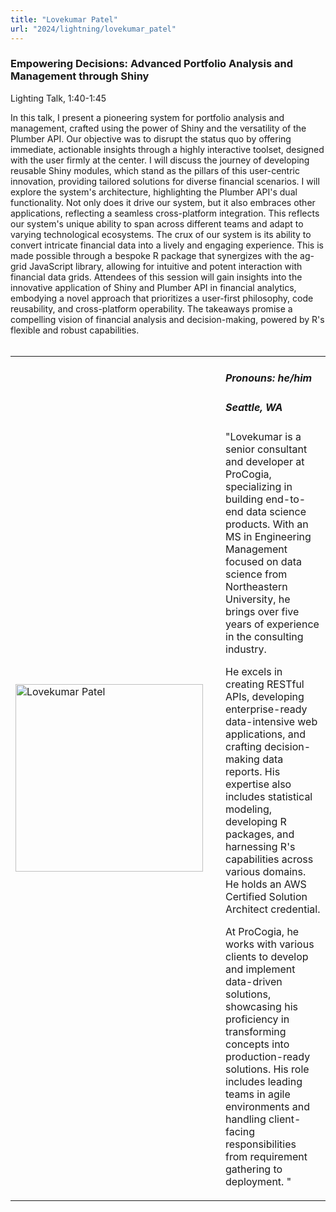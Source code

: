 ```yaml
---
title: "Lovekumar Patel"
url: "2024/lightning/lovekumar_patel"
---
```


### Empowering Decisions: Advanced Portfolio Analysis and Management through Shiny
Lighting Talk, 1:40-1:45

In this talk, I present a pioneering system for portfolio analysis and management, crafted using the power of Shiny and the versatility of the Plumber API. Our objective was to disrupt the status quo by offering immediate, actionable insights through a highly interactive toolset, designed with the user firmly at the center. I will discuss the journey of developing reusable Shiny modules, which stand as the pillars of this user-centric innovation, providing tailored solutions for diverse financial scenarios. I will explore the system's architecture, highlighting the Plumber API's dual functionality. Not only does it drive our system, but it also embraces other applications, reflecting a seamless cross-platform integration. This reflects our system's unique ability to span across different teams and adapt to varying technological ecosystems. The crux of our system is its ability to convert intricate financial data into a lively and engaging experience. This is made possible through a bespoke R package that synergizes with the ag-grid JavaScript library, allowing for intuitive and potent interaction with financial data grids. Attendees of this session will gain insights into the innovative application of Shiny and Plumber API in financial analytics, embodying a novel approach that prioritizes a user-first philosophy, code reusability, and cross-platform operability. The takeaways promise a compelling vision of financial analysis and decision-making, powered by R's flexible and robust capabilities.
<br><br>

<table>
  <tr><td><img width="300px" style="float: left; padding: 0px 20px 0px 0px;" 
           src="../../../../img/speakers/speakers_2024/lovekumar_patel.jpg" alt="Lovekumar Patel"></td>
  <td>
      <h5>Pronouns: he/him</h5>
      <h5>Seattle, WA</h5>
      "Lovekumar is a senior consultant and developer at ProCogia, specializing in building end-to-end data science products. With an MS in Engineering Management focused on data science from Northeastern University, he brings over five years of experience in the consulting industry. 

He excels in creating RESTful APIs, developing enterprise-ready data-intensive web applications, and crafting decision-making data reports. His expertise also includes statistical modeling, developing R packages, and harnessing R's capabilities across various domains. He holds an AWS Certified Solution Architect credential.

At ProCogia, he works with various clients to develop and implement data-driven solutions, showcasing his proficiency in transforming concepts into production-ready solutions. His role includes leading teams in agile environments and handling client-facing responsibilities from requirement gathering to deployment. "
      </td></tr>

</table>


